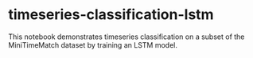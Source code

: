 # timeseries-classification-lstm
This notebook demonstrates timeseries classification on a  subset of the MiniTimeMatch dataset by training an LSTM model. 

